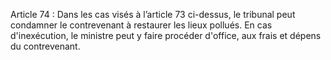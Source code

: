 Article 74 : Dans les cas visés à l’article 73 ci-dessus, le tribunal peut condamner le contrevenant à restaurer les lieux pollués.
En cas d'inexécution, le ministre peut y faire procéder d'office, aux frais et dépens du contrevenant.